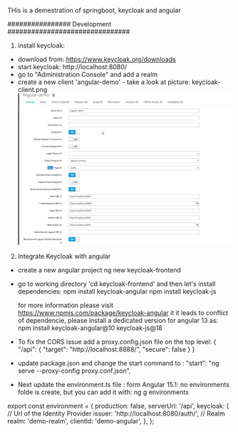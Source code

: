 THis is a demestration of springboot, keycloak and angular

################ Development ###############################
1. install keycloak:
- download from: https://www.keycloak.org/downloads
- start keycloak: http://localhost:8080/
- go to "Administration Console" and add a realm
- create a new client 'angular-demo' - take a look at picture: keycloak-client.png
![img not found](./Keycloak-Client.png)

2. Integrate Keycloak with angular
- create a new angular project
    ng new keycloak-frontend
- go to working directory 'cd keycloak-frontend' and then let's install dependencies:
   npm install keycloak-angular 
   npm install keycloak-js

   for more information please visit https://www.npmjs.com/package/keycloak-angular
   it it leads to conflict of dependencie, please install a dedicated version for angular 13 as:
   npm install keycloak-angular@10 keycloak-js@18

- To fix the CORS issue add a proxy.config.json file on the top level:
   {
      "/api": {
    "target": "http://localhost:8888/",
    "secure": false
      }
   }

- update package.json and change the start command to :
   "start": "ng serve --proxy-config proxy.conf.json",

- Next update the environment.ts file :
form Angular 15.1: no environments folde is create, but you can add it with: 
   ng g environments

export const environment = {
  production: false,
  serverUrl: '/api',
  keycloak: {
    // Url of the Identity Provider
    issuer: 'http://localhost:8080/auth/',
    // Realm
    realm: 'demo-realm',
    clientId: 'demo-angular',
  },
};